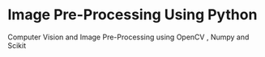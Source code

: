# Image Pre-Processing Using Python
Computer Vision and Image Pre-Processing using OpenCV , Numpy and  Scikit
